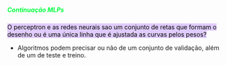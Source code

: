 
#####                                                         <span style="font-style:italic; color:rgb(0, 255, 64)">Continuação MLPs</span> 

<mark style="background: #D2B3FFA6;">O perceptron e as redes neurais sao um conjunto de retas que formam o desenho ou é uma única linha que é ajustada as curvas pelos pesos?</mark>

-  Algoritmos podem precisar ou não de um conjunto de validação, além de um de teste e treino.